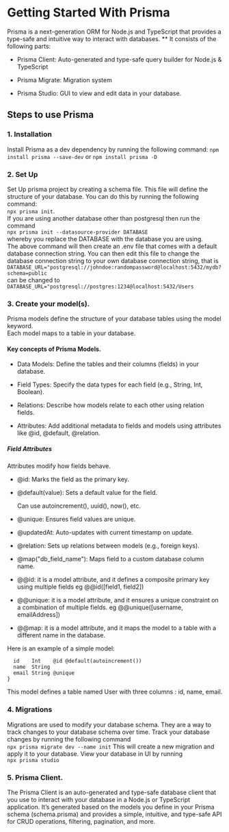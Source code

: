 # Getting Started With Prisma

Prisma is a next-generation ORM for Node.js and TypeScript that provides a type-safe and intuitive way to interact with databases.
** It consists of the following parts:

* Prisma Client: Auto-generated and type-safe query builder for Node.js & TypeScript

* Prisma Migrate: Migration system

* Prisma Studio: GUI to view and edit data in your database.

## Steps to use Prisma
### 1. Installation
Install Prisma as a dev dependency by running the following command: `npm install prisma --save-dev` or `npm install prisma -D` 


### 2. Set Up
Set Up prisma project by creating a schema file. This file will define the structure of your database. You can do this by running the following command:<br> `npx prisma init`. <br>
If you are using another database other than postgresql then run the command<br> `npx prisma init --datasource-provider DATABASE`<br> whereby you replace the DATABASE with the database you are using.<br> 
The above command will then create an .env file that comes with a default database connection string. You can then edit this file to change the database connection string to your own database connection string, that is<br> `DATABASE_URL="postgresql://johndoe:randompassword@localhost:5432/mydb?schema=public` <br>
can be changed to<br> `DATABASE_URL="postgresql://postgres:1234@localhost:5432/Users`

### 3. Create your model(s).
Prisma models define the structure of your database tables using the model keyword.<br>
Each model maps to a table in your database.<br>

#### Key concepts of Prisma Models. 
 * Data Models: Define the tables and their columns (fields) in your database.

* Field Types: Specify the data types for each field (e.g., String, Int, Boolean).

* Relations: Describe how models relate to each other using relation fields.

* Attributes: Add additional metadata to fields and models using attributes like @id, @default, @relation.

##### Field Attributes
Attributes modify how fields behave.

* @id: Marks the field as the primary key.

* @default(value): Sets a default value for the field.

    Can use autoincrement(), uuid(), now(), etc.

* @unique: Ensures field values are unique.

* @updatedAt: Auto-updates with current timestamp on update.

* @relation: Sets up relations between models (e.g., foreign keys).

* @map("db_field_name"): Maps field to a custom database column name.
* @@id: it is a model attribute, and it defines a composite primary key using multiple fields eg @@id([field1, field2])

* @@unique: it is a model attribute, and it ensures a unique constraint on a combination of multiple fields. eg @@unique([username, emailAddress])

* @@map: it is a model attribute, and it maps the model to a table with a different name in the database.


Here is an example of a simple model:
```model User {
  id    Int    @id @default(autoincrement())
  name  String
  email String @unique
}
```
This model defines a table named User with three columns : id, name, email.<br>

### 4. Migrations
Migrations are used to modify your database schema. They are a way to track changes to your database schema over time. 
Track your database changes by running the following command<br> `npx prisma migrate dev --name init`
This will create a new migration and apply it to your database.
View your database in UI by running <br> `npx prisma studio`

### 5. Prisma Client.
The Prisma Client is an auto-generated and type-safe database client that you use to interact with your database in a Node.js or TypeScript application. It’s generated based on the models you define in your Prisma schema (schema.prisma) and provides a simple, intuitive, and type-safe API for CRUD operations, filtering, pagination, and more.

 




  





